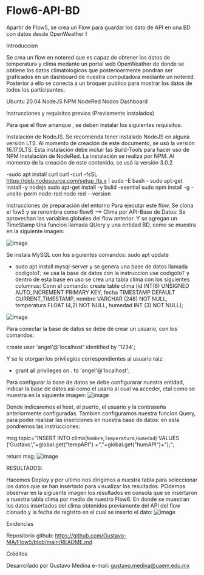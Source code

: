 # Flow6-API-BD
Apartir de Flow5, se crea un Flow para guardar los dato de API en una BD con datos desde OpenWeather I

Introduccion

Se crea un flow en notered que es capaz de obtener los datos de temperatura y clima medante un portal web OpenWeather de donde se obtiene los datos climatologicos que posterioermente pondran ser graficados en un dashboard de nuestra computadora mediante un notered. Posterior a ello se conecta a un broquer publico para mostrar los datos de todos los participantes.

Ubuntu 20.04 NodeJS NPM NodeRed Nodos Dashboard

Instrucciones y requisitos previos (Previamente instalados)

Para que el flow arranque , se deben instalar los siguientes requisitos:

Instalación de NodeJS. Se recomienda tener instalado NodeJS en alguna versión LTS. Al momento de creación de este documento, se usó la versión 16.17.0LTS. Esta instalación debe incluir las Build-Tools para hacer uso de NPM Instalación de NodeRed. La instalación se realiza por NPM. Al momento de la creación de este contenido, se usó la versión 3.0.2

-sudo apt install curl curl -curl -fsSL https://deb.nodesource.com/setup_lts.x | sudo -E bash - sudo apt-get install -y nodejs sudo apt-get install -y bulid -esential sudo npm install -g -unsite-perm node-red node red --version

Instrucciones de preparación del entorno Para ejecutar este flow, Se clona el fow5 y se renombra como flow6 --> Clima por API-Base de Datos: 
Se aprovechan las variables globales del flow anterior.
Y se agregan un TimeStamp  Una funcion llamada QUery y una entidad BD, como se muestra en la siguiente imagen:


![image](https://user-images.githubusercontent.com/111370930/189792013-65c089f1-aceb-4814-8b2c-6daf5a36f0a1.png)


Se instala MySQL
con los siguientes comandos:
sudo apt update
- sudo apt install mysql-server
y se genera una base de datos llamada codigoIoT;
se usa la base de datos con la instruccion use codigoIoT
y dentro de  esta base en uso se crea una tabla clima con los siguientes columnas:
Conn el comando:
create table clima (id INT(6) UNSIGNED AUTO_INCREMENT PRIMARY KEY, fecha TIMESTAMP DEFAULT CURRENT_TIMESTAMP, nombre VARCHAR (248) NOT NULL, temperatura FLOAT (4,2) NOT NULL, humedad INT (3) NOT NULL);

![image](https://user-images.githubusercontent.com/111370930/189792114-978cde60-3d4e-4fcc-b847-e091abfcd36f.png)

Para conectar  la base de datos se debe de crear un usuario, con los comandos:

create user 'angel'@'localhost' identified by '1234';

Y se le otorgan los privilegios correspondientes al usuario raiz:
- grant all privileges on *.* to 'angel'@'localhost';

Para configurar la base de datos se debe configurarar nuestra entidad, indicar la base de datos asi como el usario al cual va acceder, ctal como se muestra en la siguiente imagen:
![image](https://user-images.githubusercontent.com/111370930/189792802-ed67548e-c0ee-455a-bd94-45daf0c797ae.png)

Donde indicaremos el host, el puerto, el usuario y la contraseña anteriormente configuradas.
Tambien configuramos nuestra funcion Query, para poder realizar las inserciones en nuestra base de datos: en esta pondremos las instrucciones:

msg.topic="INSERT INTO clima(`Nombre`,`Temperatura`,`Humedad`) VALUES ('Gustavo',"+global.get("tempAPI") +","+global.get("humAPI")+");";

return msg;
![image](https://user-images.githubusercontent.com/111370930/189793240-50cb6ff5-ed11-40c0-9eba-ea3a5b1e6efa.png)

RESULTADOS:

Hacemos Deploy y por ultimo nos dirigimos a nuestra tabla para seleccionar los datos que se han insertado para visualizar los resultados.
POdemos observar en la sigiuente imagen los resultados en consola que se insertaron  a nuestra tabla clima por medio de nuestro Flow6.
En donde se muestran los datos insertados del clima obtenidos previamente del API del flow clonado y la fecha de registro en el cual se inserto
el dato:
![image](https://user-images.githubusercontent.com/111370930/189793688-1a96f80d-0f34-42c3-8d4e-9916e284b686.png)

Evidencias

Repositorio github: https://github.com/Gustavo-MA/Flow5/blob/main/README.md

Créditos

Desarrollado por Gustavo Medina e-mail: gustavo.medina@uaem.edu.mx


